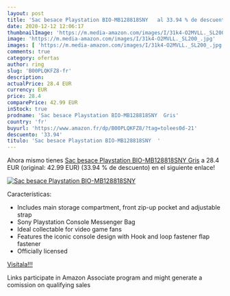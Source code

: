 ```yaml
---
layout: post
title: 'Sac besace Playstation BIO-MB128818SNY   al 33.94 % de descuento'
date: 2020-12-12 12:06:17
thumbnailImage: 'https://m.media-amazon.com/images/I/31k4-O2MVLL._SL200_.jpg'
image: 'https://m.media-amazon.com/images/I/31k4-O2MVLL._SL200_.jpg'
images: [ 'https://m.media-amazon.com/images/I/31k4-O2MVLL._SL200_.jpg' ]
comments: true
category: ofertas
author: ring
slug: 'B00PLQKFZ8-fr'
description:
actualPrice: 28.4 EUR
currency: EUR
price: 28.4
comparePrice: 42.99 EUR
inStock: true
prodname: 'Sac besace Playstation BIO-MB128818SNY  Gris'
country: 'fr'
buyurl: 'https://www.amazon.fr/dp/B00PLQKFZ8/?tag=tolees0d-21'
descuento: '33.94'
titulo: 'Sac besace Playstation BIO-MB128818SNY  '
---
```


Ahora mismo tienes [Sac besace Playstation BIO-MB128818SNY  Gris](https://www.amazon.fr/dp/B00PLQKFZ8/?tag=tolees0d-21) a 28.4 EUR (original: 42.99 EUR) (33.94 %  de descuento) en el siguiente enlace!

[![Sac besace Playstation BIO-MB128818SNY  ](https://m.media-amazon.com/images/I/31k4-O2MVLL._SL200_.jpg)](https://www.amazon.fr/dp/B00PLQKFZ8/?tag=tolees0d-21)

Características:

- Includes main storage compartment, front zip-up pocket and adjustable strap
- Sony Playstation Console Messenger Bag
- Ideal collectable for video game fans
- Features the iconic console design with Hook and loop fastener flap fastener
- Officially licensed

[Visítala!!!](https://www.amazon.fr/dp/B00PLQKFZ8/?tag=tolees0d-21)

Links participate in Amazon Associate program and might generate a comission on qualifying sales
